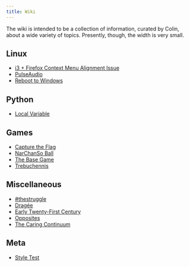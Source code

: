 ```yaml
---
title: Wiki
---
```


The wiki is intended to be a collection of information, curated by Colin,
about a wide variety of topics. Presently, though, the width is very small.

## Linux

* [i3 + Firefox Context Menu Alignment Issue](linux/i3-firefox-context-menu-alignment-issue/)
* [PulseAudio](linux/pulseaudio/)
* [Reboot to Windows](linux/reboot-to-windows/)

## Python

* [Local Variable](python/local-variable/)

## Games

* [Capture the Flag](games/capture-the-flag/)
* [NarChanSo Ball](games/narchanso-ball/)
* [The Base Game](games/the-base-game/)
* [Trebuchennis](games/trebuchennis/)

## Miscellaneous

* [#thestruggle](thestruggle/)
* [Dragée](dragee)
* [Early Twenty-First Century](early-twenty-first-century/)
* [Opposites](opposites/)
* [The Caring Continuum](the-caring-continuum/)

## Meta

* [Style Test](meta/style-test/)
